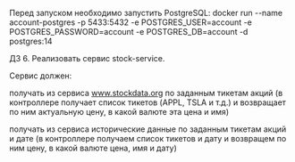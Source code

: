 Перед запуском необходимо запустить PostgreSQL:
docker run --name account-postgres -p 5433:5432 -e POSTGRES_USER=account -e POSTGRES_PASSWORD=account -e POSTGRES_DB=account -d postgres:14

ДЗ 6. 
Реализовать сервис stock-service.

Сервис должен:

получать из сервиса www.stockdata.org по заданным тикетам акций 
(в контроллере получает список тикетов (APPL, TSLA и т.д.) 
и возвращает по ним актуальную цену, в какой валюте эта цена и имя) 

получать из сервиса исторические данные по заданным тикетам акций и дате 
(в контроллере получаем список тикетов и дату и возвращем по ним цену, в какой валюте цена, имя и дату)